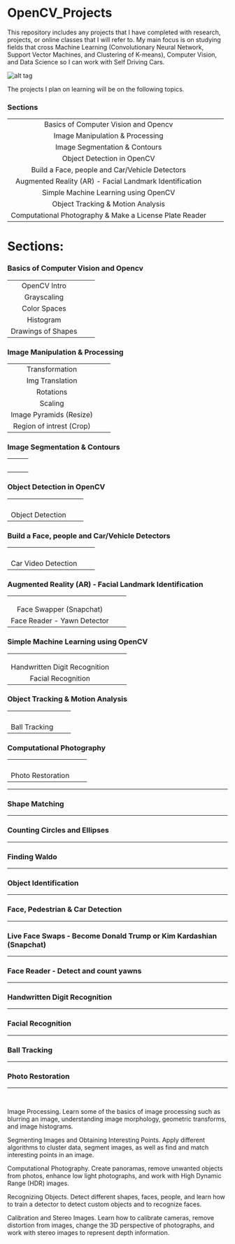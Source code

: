 # OpenCV_Projects

This repository includes any projects that I have completed with research, projects, or online classes that I will refer to. My main focus is on studying fields that cross Machine Learning (Convolutionary Neural Network, Support Vector Machines, and Clustering of K-means), Computer Vision, and Data Science so I can work with Self Driving Cars. 

![alt tag](https://github.com/OverRatedTech/OpenCV_Projects/blob/master/OpenCV_CNN.png)

The projects I plan on learning will be on the following topics. 

### Sections        
|                                                         |      |      |
| :---:                                                   | :----: |  :----:  |
| Basics of Computer Vision and Opencv                    |     |   |
| Image Manipulation & Processing                         |     |   |
| Image Segmentation & Contours                           |     |   |
| Object Detection in OpenCV                              |     |   |
| Build a Face, people and Car/Vehicle Detectors          |     |   |
| Augmented Reality (AR) - Facial Landmark Identification |     |   |
| Simple Machine Learning using OpenCV                    |     |   |
| Object Tracking & Motion Analysis                       |   |    |
| Computational Photography & Make a License Plate Reader |   |    |

# Sections: 
### Basics of Computer Vision and Opencv
|  |  |   |
| :---:                 | :----: |  :----:  |
| OpenCV Intro          |        |          |
| Grayscaling           |        |          |
| Color Spaces          |        |          |
| Histogram             |        |          |
| Drawings of Shapes    |        |          |

### Image Manipulation & Processing
|  |  |   |
| :---:                     | :----: |  :----:  |
| Transformation            |        |          |
| Img Translation           |        |          |
| Rotations                 |        |          |
| Scaling                   |        |          |
| Image Pyramids (Resize)   |        |          |
| Region of intrest (Crop)  |        |          |

### Image Segmentation & Contours
|  |  |   |
| :---:                     | :----: |  :----:  |
|   |        |          |
|           |        |          |
|                |        |          |
|                    |        |          |
|    |        |          |

### Object Detection in OpenCV
|  |  |   |
| :---:                     | :----: |  :----:  |
|   |        |          |
|           |        |          |
|                |        |          |
|                    |        |          |
|  Object Detection  |        |          |

### Build a Face, people and Car/Vehicle Detectors
|                       |        |          |
| :---:                 | :----: |  :----:  |
|                       |        |          |
|                       |        |          |
|                       |        |          |
|                       |        |          |
| Car Video Detection   |        |          |

### Augmented Reality (AR) - Facial Landmark Identification
|                               |        |          |
| :---:                         | :----: |  :----:  |
|                               |        |          |
|                               |        |          |
|                               |        |          |
|  Face Swapper (Snapchat)      |        |          |
|  Face Reader - Yawn Detector  |        |          |

### Simple Machine Learning using OpenCV
|                                  |        |          |
| :---:                            | :----: |  :----:  |
|                                  |        |          |
|                                  |        |          |
|                                  |        |          |
|  Handwritten Digit Recognition   |        |          |
|  Facial Recognition              |        |          |

### Object Tracking & Motion Analysis
|  |  |   |
| :---:                     | :----: |  :----:  |
|   |        |          |
|           |        |          |
|                |        |          |
|                    |        |          |
|  Ball Tracking  |        |          |

### Computational Photography
|  |  |   |
| :---:                     | :----: |  :----:  |
|   |        |          |
|           |        |          |
|                |        |          |
|                    |        |          |
|  Photo Restoration  |        |          |


------------------------------------------------------------------------------------------------
### Shape Matching </br>
------------------------------------------------------------------------------------------------
### Counting Circles and Ellipses </br>
------------------------------------------------------------------------------------------------
### Finding Waldo </br>
------------------------------------------------------------------------------------------------
### Object Identification </br>
------------------------------------------------------------------------------------------------
### Face, Pedestrian & Car Detection </br>
------------------------------------------------------------------------------------------------
### Live Face Swaps - Become Donald Trump or Kim Kardashian (Snapchat) </br>
------------------------------------------------------------------------------------------------
### Face Reader - Detect and count yawns </br>
------------------------------------------------------------------------------------------------
### Handwritten Digit Recognition </br>
------------------------------------------------------------------------------------------------
### Facial Recognition </br>
------------------------------------------------------------------------------------------------
### Ball Tracking </br>
------------------------------------------------------------------------------------------------
### Photo Restoration </br>
------------------------------------------------------------------------------------------------
</br>

Image Processing. Learn some of the basics of image processing such as blurring an image, understanding image morphology, geometric transforms, and image histograms.

Segmenting Images and Obtaining Interesting Points. Apply different algorithms to cluster data, segment images, as well as find and match interesting points in an image.

Computational Photography. Create panoramas, remove unwanted objects from photos, enhance low light photographs, and work with High Dynamic Range (HDR) images.

Recognizing Objects. Detect different shapes, faces, people, and learn how to train a detector to detect custom objects and to recognize faces.

Calibration and Stereo Images. Learn how to calibrate cameras, remove distortion from images, change the 3D perspective of photographs, and work with stereo images to represent depth information.
